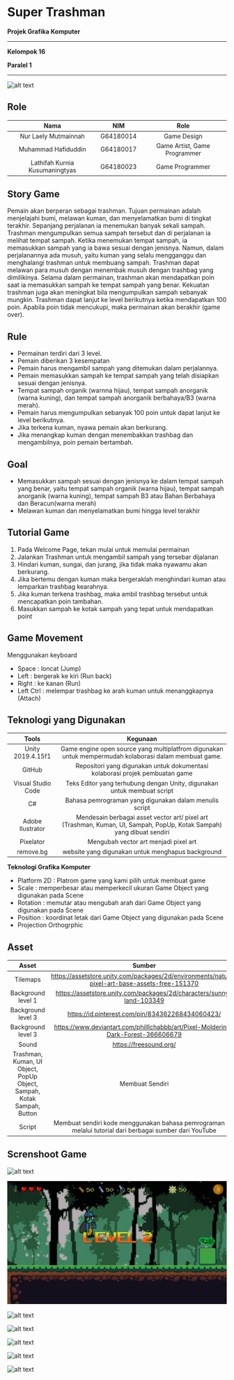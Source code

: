 # Super Trashman
**Projek Grafika Komputer**
___

**Kelompok 16**

**Paralel 1**

___


![alt text](https://github.com/lathifahkk/Projek-Grafkom/blob/main/Screenshoot%20Super%20Trashman/Scene%20Welcome%20Landing.png?raw=true)


## Role

**Nama**|**NIM**|**Role**
:-----:|:-----: |:-----:
Nur Laely Mutmainnah | G64180014| Game Design
Muhammad Hafiduddin | G64180017 | Game Artist, Game Programmer
Lathifah Kurnia Kusumaningtyas | G64180023 | Game Programmer


## Story Game
Pemain akan berperan sebagai trashman. Tujuan permainan adalah menjelajahi bumi, melawan kuman, dan menyelamatkan bumi di tingkat terakhir. Sepanjang perjalanan ia menemukan banyak sekali sampah. Trashman mengumpulkan semua sampah tersebut dan di perjalanan ia melihat tempat sampah. Ketika menemukan tempat sampah, ia memasukkan sampah yang ia bawa sesuai dengan jenisnya. Namun, dalam perjalanannya ada musuh, yaitu kuman yang selalu mengganggu dan menghalangi trashman untuk membuang sampah. Trashman dapat melawan para musuh dengan menembak musuh dengan trashbag yang dimilikinya. Selama dalam permainan, trashman akan mendapatkan poin saat ia memasukkan sampah ke tempat sampah yang benar. Kekuatan trashman juga akan meningkat  bila mengumpulkan sampah sebanyak mungkin. Trashman dapat lanjut ke level berikutnya ketika mendapatkan 100 poin. Apabila poin tidak mencukupi, maka permainan akan berakhir (game over).


## Rule
- Permainan terdiri dari 3 level.  
- Pemain diberikan 3 kesempatan 
- Pemain harus mengambil sampah yang ditemukan dalam perjalannya.
- Pemain memasukkan sampah ke tempat sampah yang telah disiapkan sesuai dengan jenisnya.
- Tempat sampah organik (warnna hijau), tempat sampah anorganik (warna kuning), dan tempat sampah anorganik berbahaya/B3 (warna merah).
- Pemain harus mengumpulkan sebanyak 100 poin untuk dapat lanjut ke level berikutnya. 
- Jika terkena kuman, nyawa pemain akan berkurang.  
- Jika menangkap kuman dengan menembakkan trashbag dan mengambilnya, poin pemain bertambah.
 

## Goal
- Memasukkan sampah sesuai dengan jenisnya ke dalam tempat sampah yang benar, yaitu tempat sampah organik (warna hijau), tempat sampah anorganik (warna kuning), tempat sampah B3 atau Bahan Berbahaya dan Beracun(warna merah)
- Melawan kuman dan menyelamatkan bumi hingga level terakhir

## Tutorial Game
1. Pada Welcome Page, tekan mulai untuk memulai permainan
3. Jalankan Trashman untuk mengambil sampah yang tersebar dijalanan
4. Hindari kuman, sungai, dan jurang, jika tidak maka nyawamu akan berkurang.
5. Jika bertemu dengan kuman maka bergeraklah menghindari kuman atau lemparkan trashbag kearahnya.
6. Jika kuman terkena trashbag, maka ambil trashbag tersebut untuk mencapatkan poin tambahan.
7. Masukkan sampah ke kotak sampah yang tepat untuk mendapatkan point


## Game Movement
Menggunakan keyboard
- Space : loncat (Jump)
- Left : bergerak ke kiri (Run back)
- Right : ke kanan (Run)
- Left Ctrl : melempar trashbag ke arah kuman untuk menanggkapnya (Attach)

## Teknologi yang Digunakan

**Tools** | **Kegunaan**
:-----:|:-----:
Unity 2019.4.15f1 | Game engine open source yang multiplatfrom digunakan untuk mempermudah kolaborasi dalam membuat game.
GitHub | Repositori yang digunakan untuk dokumentasi kolaborasi projek pembuatan game 
Visual Studio Code | Teks Editor yang terhubung dengan Unity, digunakan untuk membuat script 
C#| Bahasa pemrograman yang digunakan dalam menulis script
Adobe Ilustrator | Mendesain berbagai asset vector art/ pixel art (Trashman, Kuman, UI, Sampah, PopUp, Kotak Sampah) yang dibuat sendiri
Pixelator | Mengubah vector art menjadi pixel art
remove.bg | website yang digunakan untuk menghapus background


**Teknologi Grafika Komputer** 

- Platform 2D : Platrom game yang kami pilih untuk membuat game 
- Scale :  memperbesar atau memperkecil ukuran Game Object yang digunakan pada Scene
- Rotation : memutar atau mengubah arah dari Game Object yang digunakan pada Scene
- Position : koordinat letak dari Game Object yang digunakan pada Scene
- Projection Orthogrphic 


## Asset
**Asset**| **Sumber**
:-----:|:-----:
Tilemaps | https://assetstore.unity.com/packages/2d/environments/nature-pixel-art-base-assets-free-151370
Background level 1 | https://assetstore.unity.com/packages/2d/characters/sunny-land-103349
Background level 3 | https://id.pinterest.com/pin/834362268434060423/
Background level 3 | https://www.deviantart.com/philllchabbb/art/Pixel-Moldering-Dark-Forest-366606679
Sound | https://freesound.org/
Trashman, Kuman, UI Object, PopUp Object, Sampah, Kotak Sampah, Button| Membuat Sendiri
Script | Membuat sendiri kode menggunakan bahasa pemrograman C# melalui tutorial dari berbagai sumber dari YouTube

## Screnshoot Game

![alt text](https://github.com/lathifahkk/Projek-Grafkom/blob/main/Screenshoot%20Super%20Trashman/Scene%20Level%201.png?raw=true)

![alt text](https://github.com/fid3101/Projek-Grafkom/blob/main/Screenshoot%20Super%20Trashman/Screenshot%20(555).png?raw=true)

![alt text](https://github.com/lathifahkk/Projek-Grafkom/blob/main/Screenshoot%20Super%20Trashman/Scene%20Level%203.png?raw=true)

![alt text](https://github.com/lathifahkk/Projek-Grafkom/blob/main/Screenshoot%20Super%20Trashman/Scene%20Level%20Picker%20(1).png?raw=true)

![alt text](https://github.com/lathifahkk/Projek-Grafkom/blob/main/Screenshoot%20Super%20Trashman/PopUp%20Buang%20Sampah%20Organik.png?raw=true)

![alt text](https://github.com/lathifahkk/Projek-Grafkom/blob/main/Screenshoot%20Super%20Trashman/PopUp%20Pause%20botton%20(1).png?raw=true)

![alt text](https://github.com/lathifahkk/Projek-Grafkom/blob/main/Screenshoot%20Super%20Trashman/PopUp%20Petunjuk.png?raw=true)

